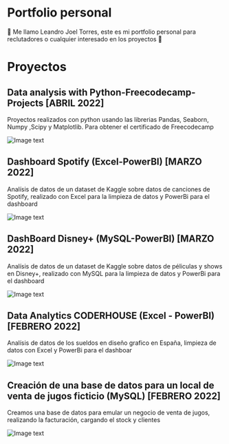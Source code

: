 # Portfolio personal 
🐧 Me llamo Leandro Joel Torres, este es mi portfolio personal para reclutadores o cualquier interesado en los proyectos 🐧

# Proyectos

## Data analysis with Python-Freecodecamp-Projects [ABRIL 2022]
Proyectos realizados con python usando las librerias Pandas, Seaborn, Numpy ,Scipy y Matplotlib. Para obtener el certificado de Freecodecamp


![Image text](https://i.ibb.co/30Mzv3F/Freecodepyanalysis.png)


## Dashboard Spotify (Excel-PowerBI) [MARZO 2022]
Analísis de datos de un dataset de Kaggle sobre datos de canciones de Spotify, realizado con Excel para la limpieza de datos y PowerBi para el dashboard


![Image text](https://i.ibb.co/hMmCFz3/spotify.jpg)
 
  
## DashBoard Disney+ (MySQL-PowerBI) [MARZO 2022]
Analísis de datos de un dataset de Kaggle sobre datos de péliculas y shows en Disney+, realizado con MySQL para la limpieza de datos y PowerBi para el dashboard


![Image text](https://i.ibb.co/xXc0p64/3-disney.jpg)


## Data Analytics CODERHOUSE (Excel - PowerBI) [FEBRERO 2022]
Analísis de datos de los sueldos en diseño grafico en España, limpieza de datos con Excel y PowerBi para el dashboar 


![Image text](https://i.ibb.co/0yPCrBN/Coder-Data.jpg)


## Creación de una base de datos para un local de venta de jugos ficticio (MySQL) [FEBRERO 2022]
Creamos una base de datos para emular un negocio de venta de jugos, realizando la facturación, cargando el stock y clientes


![Image text](https://i.ibb.co/BzRhgfh/1-Data-My-SQL.jpg)


